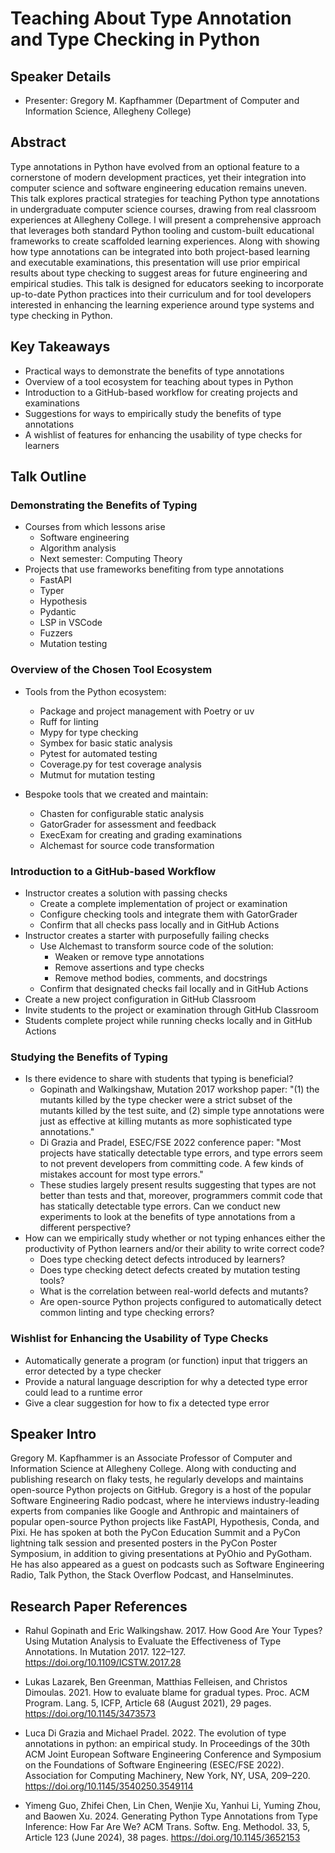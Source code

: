 # Teaching About Type Annotation and Type Checking in Python

## Speaker Details

- Presenter: Gregory M. Kapfhammer (Department of Computer and Information
Science, Allegheny College)

## Abstract

Type annotations in Python have evolved from an optional feature to a
cornerstone of modern development practices, yet their integration into
computer science and software engineering education remains uneven. This talk
explores practical strategies for teaching Python type annotations in
undergraduate computer science courses, drawing from real classroom experiences
at Allegheny College. I will present a comprehensive approach that leverages
both standard Python tooling and custom-built educational frameworks to create
scaffolded learning experiences. Along with showing how type annotations can be
integrated into both project-based learning and executable examinations, this
presentation will use prior empirical results about type checking to suggest
areas for future engineering and empirical studies. This talk is designed for
educators seeking to incorporate up-to-date Python practices into their
curriculum and for tool developers interested in enhancing the learning
experience around type systems and type checking in Python.

## Key Takeaways

- Practical ways to demonstrate the benefits of type annotations
- Overview of a tool ecosystem for teaching about types in Python
- Introduction to a GitHub-based workflow for creating projects and examinations
- Suggestions for ways to empirically study the benefits of type annotations
- A wishlist of features for enhancing the usability of type checks for learners

## Talk Outline

### Demonstrating the Benefits of Typing

- Courses from which lessons arise
    - Software engineering
    - Algorithm analysis
    - Next semester: Computing Theory
- Projects that use frameworks benefiting from type annotations
    - FastAPI
    - Typer
    - Hypothesis
    - Pydantic
    - LSP in VSCode
    - Fuzzers
    - Mutation testing

### Overview of the Chosen Tool Ecosystem

- Tools from the Python ecosystem:
    - Package and project management with Poetry or uv
    - Ruff for linting
    - Mypy for type checking
    - Symbex for basic static analysis
    - Pytest for automated testing
    - Coverage.py for test coverage analysis
    - Mutmut for mutation testing

- Bespoke tools that we created and maintain:
    - Chasten for configurable static analysis
    - GatorGrader for assessment and feedback
    - ExecExam for creating and grading examinations
    - Alchemast for source code transformation

### Introduction to a GitHub-based Workflow

- Instructor creates a solution with passing checks
    - Create a complete implementation of project or examination
    - Configure checking tools and integrate them with GatorGrader
    - Confirm that all checks pass locally and in GitHub Actions
- Instructor creates a starter with purposefully failing checks
    - Use Alchemast to transform source code of the solution:
        - Weaken or remove type annotations
        - Remove assertions and type checks
        - Remove method bodies, comments, and docstrings
    - Confirm that designated checks fail locally and in GitHub Actions
- Create a new project configuration in GitHub Classroom
- Invite students to the project or examination through GitHub Classroom
- Students complete project while running checks locally and in GitHub Actions

### Studying the Benefits of Typing

- Is there evidence to share with students that typing is beneficial?
    - Gopinath and Walkingshaw, Mutation 2017 workshop paper: "(1) the mutants
    killed by the type checker were a strict subset of the mutants killed by
    the test suite, and (2) simple type annotations were just as effective at
    killing mutants as more sophisticated type annotations."
    - Di Grazia and Pradel, ESEC/FSE 2022 conference paper: "Most projects have
    statically detectable type errors, and type errors seem to not prevent
    developers from committing code. A few kinds of mistakes account for most
    type errors."
    - These studies largely present results suggesting that types are not
    better than tests and that, moreover, programmers commit code that has
    statically detectable type errors. Can we conduct new experiments to look
    at the benefits of type annotations from a different perspective?
- How can we empirically study whether or not typing enhances either the
productivity of Python learners and/or their ability to write correct code?
    - Does type checking detect defects introduced by learners?
    - Does type checking detect defects created by mutation testing tools?
    - What is the correlation between real-world defects and mutants?
    - Are open-source Python projects configured to automatically detect
      common linting and type checking errors?

### Wishlist for Enhancing the Usability of Type Checks

- Automatically generate a program (or function) input that triggers an error
detected by a type checker
- Provide a natural language description for why a detected type error could
lead to a runtime error
- Give a clear suggestion for how to fix a detected type error

## Speaker Intro

Gregory M. Kapfhammer is an Associate Professor of Computer and Information
Science at Allegheny College. Along with conducting and publishing research on
flaky tests, he regularly develops and maintains open-source Python projects on
GitHub. Gregory is a host of the popular Software Engineering Radio podcast,
where he interviews industry-leading experts from companies like Google and
Anthropic and maintainers of popular open-source Python projects like FastAPI,
Hypothesis, Conda, and Pixi. He has spoken at both the PyCon Education Summit
and a PyCon lightning talk session and presented posters in the PyCon Poster
Symposium, in addition to giving presentations at PyOhio and PyGotham. He has
also appeared as a guest on podcasts such as Software Engineering Radio, Talk
Python, the Stack Overflow Podcast, and Hanselminutes.

## Research Paper References

- Rahul Gopinath and Eric Walkingshaw. 2017. How Good Are Your Types? Using
Mutation Analysis to Evaluate the Effectiveness of Type Annotations. In
Mutation 2017. 122–127. https://doi.org/10.1109/ICSTW.2017.28

- Lukas Lazarek, Ben Greenman, Matthias Felleisen, and Christos Dimoulas. 2021.
How to evaluate blame for gradual types. Proc. ACM Program. Lang. 5, ICFP,
Article 68 (August 2021), 29 pages. https://doi.org/10.1145/3473573

- Luca Di Grazia and Michael Pradel. 2022. The evolution of type annotations in
python: an empirical study. In Proceedings of the 30th ACM Joint European
Software Engineering Conference and Symposium on the Foundations of Software
Engineering (ESEC/FSE 2022). Association for Computing Machinery, New York, NY,
USA, 209–220. https://doi.org/10.1145/3540250.3549114

- Yimeng Guo, Zhifei Chen, Lin Chen, Wenjie Xu, Yanhui Li, Yuming Zhou, and
Baowen Xu. 2024. Generating Python Type Annotations from Type Inference: How
Far Are We? ACM Trans. Softw. Eng. Methodol. 33, 5, Article 123 (June 2024), 38
pages. https://doi.org/10.1145/3652153
